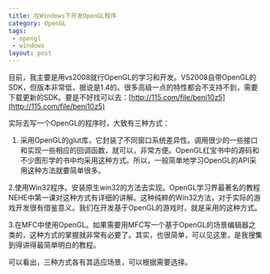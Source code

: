 ```yaml
---
title: 在Windows下开发OpenGL程序
category: OpenGL
tags:
 - opengl
 - windows
layout: post
---
```


目前，我主要是用vs2008就行OpenGL的学习和开发。VS2008自带OpenGL的SDK，但版本非常低，据说是1.4的。很多高级一点的特性都会不支持不到，需要下载更新的SDK。要是不好找可以去：[http://115.com/file/beni10z5](http://115.com/file/beni10z5)  

实际去写一个OpenGL的程序时，大致有三种方式：  
1. 采用OpenGL的glut库，它封装了不同窗口系统差异性。调用很少的一些接口和实现一些相应的回调函数，就可以，非常方便。OpenGL红宝书中的源码和不少图形学的书中均采用这种方式。所以，一般简单地学习OpenGL的API采用这种方法就要简单很多。

2.使用Win32程序。安装原生win32的方法去实现。OpenGL学习界最著名的教程NEHE中第一课对这种方式有详细的讲解。这种纯粹的Win32方法，对于实际的游戏开发很有借鉴意义。我们在开发基于OpenGL的游戏时，就是采用的这种方式。

3.在MFC中使用OpenGL。如果需要用MFC写一个基于OpenGL的场景编辑器之类的，这种方式的掌握就非常有必要了。其实，也很简单，可以见这里，是我搜集到得讲得最简单明白的教程。

可以看出，三种方式各有其适应场景，可以根据需要选择。